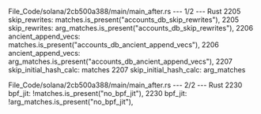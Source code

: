 File_Code/solana/2cb500a388/main/main_after.rs --- 1/2 --- Rust
2205                     skip_rewrites: matches.is_present("accounts_db_skip_rewrites"),                                                                     2205                     skip_rewrites: arg_matches.is_present("accounts_db_skip_rewrites"),
2206                     ancient_append_vecs: matches.is_present("accounts_db_ancient_append_vecs"),                                                         2206                     ancient_append_vecs: arg_matches.is_present("accounts_db_ancient_append_vecs"),
2207                     skip_initial_hash_calc: matches                                                                                                     2207                     skip_initial_hash_calc: arg_matches

File_Code/solana/2cb500a388/main/main_after.rs --- 2/2 --- Rust
2230                         bpf_jit: !matches.is_present("no_bpf_jit"),                                                                                     2230                         bpf_jit: !arg_matches.is_present("no_bpf_jit"),

